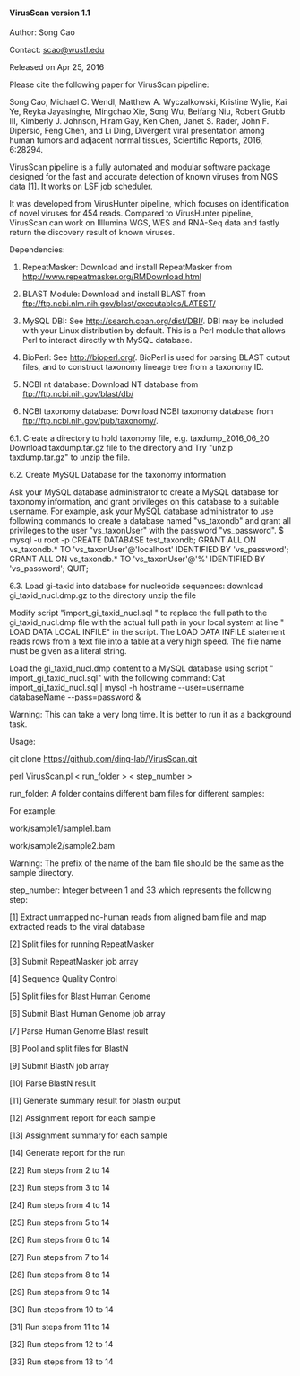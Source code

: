 #### VirusScan version 1.1 ####

Author: Song Cao

Contact: scao@wustl.edu

Released on Apr 25, 2016

Please cite the following paper for VirusScan pipeline:

Song Cao, Michael C. Wendl, Matthew A. Wyczalkowski, Kristine Wylie, Kai Ye, Reyka Jayasinghe, Mingchao Xie, Song Wu, Beifang Niu, Robert Grubb III, Kimberly J. Johnson, Hiram Gay, Ken Chen, Janet S. Rader,  John F. Dipersio, Feng Chen, and Li Ding, Divergent viral presentation among human tumors and adjacent normal tissues, Scientific Reports, 2016, 6:28294.


VirusScan pipeline is a fully automated and modular software package designed for the fast 
and accurate detection of known viruses from NGS data [1]. It works on LSF job scheduler. 

It was developed from VirusHunter pipeline, which focuses on identification of novel viruses for 454 reads. 
Compared to VirusHunter pipeline, VirusScan can work on Illlumina WGS, WES and RNA-Seq data and fastly return 
the discovery result of known viruses.  

Dependencies:

1. RepeatMasker: Download and install RepeatMasker from http://www.repeatmasker.org/RMDownload.html

2. BLAST Module: Download and install BLAST from ftp://ftp.ncbi.nlm.nih.gov/blast/executables/LATEST/

3. MySQL DBI: See http://search.cpan.org/dist/DBI/. DBI may be included with your Linux distribution by default. This is a Perl module that allows Perl to interact directly with MySQL database.

4. BioPerl: See http://bioperl.org/. BioPerl is used for parsing BLAST output files, and to construct taxonomy lineage tree from a taxonomy ID.  

5. NCBI nt database: Download NT database from ftp://ftp.ncbi.nih.gov/blast/db/

6. NCBI taxonomy database: Download NCBI taxonomy database from ftp://ftp.ncbi.nih.gov/pub/taxonomy/. 


6.1. Create a directory to hold taxonomy file, e.g. taxdump_2016_06_20
Download taxdump.tar.gz file to the directory and Try "unzip taxdump.tar.gz" to unzip the file. 

6.2. Create MySQL Database for the taxonomy information

Ask your MySQL database administrator to create a MySQL database for taxonomy information, and grant privileges on this database to a suitable username. 
For example, ask your MySQL database administrator to use following commands to create a database named "vs_taxondb" and grant all privileges to the user "vs_taxonUser" with the password "vs_password".
$ mysql -u root -p
CREATE DATABASE test_taxondb;
GRANT ALL ON vs_taxondb.* TO 'vs_taxonUser'@'localhost' IDENTIFIED BY 'vs_password';
GRANT ALL ON vs_taxondb.* TO 'vs_taxonUser'@'%' IDENTIFIED BY 'vs_password';
QUIT;

6.3. Load gi-taxid into database for nucleotide sequences:
download gi_taxid_nucl.dmp.gz to the directory
unzip the file

Modify script "import_gi_taxid_nucl.sql " to replace the full path to the gi_taxid_nucl.dmp file with the actual full path in your local system at line " LOAD DATA LOCAL INFILE" in the script. 
The LOAD DATA INFILE statement reads rows from a text file into a table at a very high speed. The file name must be given as a literal string.

Load the gi_taxid_nucl.dmp content to a MySQL database using script " import_gi_taxid_nucl.sql" with the following command:
Cat import_gi_taxid_nucl.sql | mysql -h hostname --user=username databaseName --pass=password &

Warning: This can take a very long time. It is better to run it as a background task. 

Usage: 

git clone https://github.com/ding-lab/VirusScan.git

perl VirusScan.pl < run_folder > < step_number >

run_folder: A folder contains different bam files for different samples: 

For example: 

work/sample1/sample1.bam 

work/sample2/sample2.bam

Warning: The prefix of the name of the bam file should be the same as the sample directory.

step_number: Integer between 1 and 33 which represents the following step: 

[1] Extract unmapped no-human reads from aligned bam file and map extracted reads to the viral database

[2] Split files for running RepeatMasker

[3] Submit RepeatMasker job array

[4] Sequence Quality Control

[5] Split files for Blast Human Genome

[6] Submit Blast Human Genome job array

[7] Parse Human Genome Blast result

[8] Pool and split files for BlastN

[9] Submit BlastN job array

[10] Parse BlastN result

[11] Generate summary result for blastn output

[12] Assignment report for each sample

[13] Assignment summary for each sample

[14] Generate report for the run

[22] Run steps from 2 to 14

[23] Run steps from 3 to 14

[24] Run steps from 4 to 14

[25] Run steps from 5 to 14

[26] Run steps from 6 to 14

[27] Run steps from 7 to 14

[28] Run steps from 8 to 14

[29] Run steps from 9 to 14

[30] Run steps from 10 to 14

[31] Run steps from 11 to 14

[32] Run steps from 12 to 14

[33] Run steps from 13 to 14 

